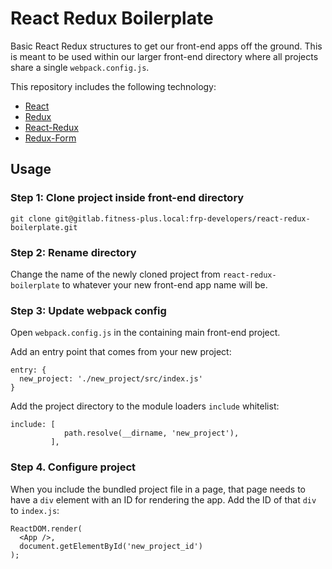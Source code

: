 # React Redux Boilerplate

Basic React Redux structures to get our front-end apps off the ground. This is meant to be used within our larger front-end directory where all projects share a single `webpack.config.js`.

This repository includes the following technology:

* [React](https://facebook.github.io/react/)
* [Redux](https://github.com/rackt/redux)
* [React-Redux](https://github.com/rackt/react-redux)
* [Redux-Form](https://github.com/erikras/redux-form)

## Usage

### Step 1: Clone project inside front-end directory

```
git clone git@gitlab.fitness-plus.local:frp-developers/react-redux-boilerplate.git
```

### Step 2: Rename directory

Change the name of the newly cloned project from `react-redux-boilerplate` to whatever your new front-end app name will be.

### Step 3: Update webpack config

Open `webpack.config.js` in the containing main front-end project.

Add an entry point that comes from your new project:

```
entry: {
  new_project: './new_project/src/index.js'
}
```

Add the project directory to the module loaders `include` whitelist:

```
include: [
            path.resolve(__dirname, 'new_project'),
         ],
```

### Step 4. Configure project

When you include the bundled project file in a page, that page needs to have a `div` element with an ID for rendering the app. Add the ID of that `div` to `index.js`:

```
ReactDOM.render(
  <App />,
  document.getElementById('new_project_id')
);
```

